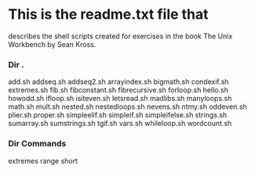 # This is the readme.txt file that 
describes the shell scripts created for exercises in the book The Unix Workbench by Sean Kross.

### Dir .

add.sh
addseq.sh
addseq2.sh
arrayindex.sh
bigmath.sh
condexif.sh
extremes.sh
fib.sh
fibconstant.sh
fibrecursive.sh
forloop.sh
hello.sh
howodd.sh
ifloop.sh
isiteven.sh
letsread.sh
madlibs.sh
manyloops.sh
math.sh
mult.sh
nested.sh
nestedloops.sh
nevens.sh
ntmy.sh
oddeven.sh
plier.sh
proper.sh
simpleelif.sh
simpleif.sh
simpleifelse.sh
strings.sh
sumarray.sh
sumstrings.sh
tgif.sh
vars.sh
whileloop.sh
wordcount.sh

### Dir Commands

extremes
range
short
